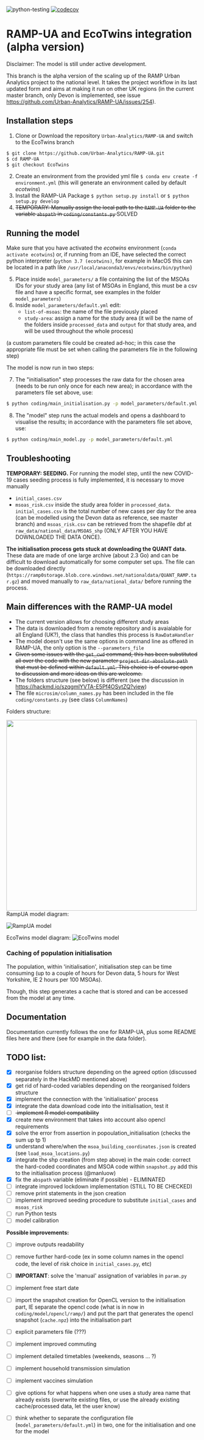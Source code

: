 ![python-testing](https://github.com/Urban-Analytics/RAMP-UA/workflows/python-testing/badge.svg)
[![codecov](https://codecov.io/gh/Urban-Analytics/RAMP-UA/branch/master/graph/badge.svg)](https://codecov.io/gh/Urban-Analytics/RAMP-UA)
# RAMP-UA and EcoTwins integration (alpha version)

Disclaimer: The model is still under active development.

This branch is the alpha version of the scaling up of the RAMP Urban Analytics project to the national level.
It takes the project workflow in its last updated form and aims at making it run on other UK regions (in the current master branch, only Devon is implemented, see issue https://github.com/Urban-Analytics/RAMP-UA/issues/254).

## Installation steps
1. Clone or Download the repository `Urban-Analytics/RAMP-UA` and switch to the EcoTwins branch 
```bash
$ git clone https://github.com/Urban-Analytics/RAMP-UA.git
$ cd RAMP-UA
$ git checkout EcoTwins
```
2. Create an environment from the provided yml file
   `$ conda env create -f environment.yml`
   (this will generate an environment called by default *ecotwins*)
3. Install the RAMP-UA Package
   `$ python setup.py install` or `$ python setup.py develop`
4. <strike> TEMPORARY: Manually assign the local path to the `RAMP-UA` folder to the variable `abspath` in `coding/constants.py` </strike> SOLVED

## Running the model
Make sure that you have activated the *ecotwins* environment (`conda activate ecotwins`) or, if running from an IDE, have selected the correct python interpreter (`python 3.7 (ecotwins)`, for example in MacOS this can be located in a path like `/usr/local/anaconda3/envs/ecotwins/bin/python`)

5. Place inside `model_parameters/` a file containing the list of the MSOAs IDs for your study area (any list of MSOAs in England, this must be a csv file and have a specific format, see examples in the folder `model_parameters`)
6. Inside `model_parameters/default.yml` edit:
    - `list-of-msoas`: the name of the file previously placed
    - `study-area`: assign a name for the study area (it will be the name of the folders inside `processed_data` and `output` for that study area, and will be used throughout the whole process)
   
(a custom parameters file could be created ad-hoc; in this case the appropriate file must be set when calling the parameters file in the following step)

The model is now run in two steps:

7. The "initialisation" step processes the raw data for the chosen area (needs to be run only once for each new area); in accordance with the parameters file set above, use:
```bash
$ python coding/main_initialisation.py -p model_parameters/default.yml
```
8. The "model" step runs the actual models and opens a dashboard to visualise the results; in accordance with the parameters file set above, use:
```bash
$ python coding/main_model.py -p model_parameters/default.yml
```

## Troubleshooting
**TEMPORARY: SEEDING.**
For running the model step, until the new COVID-19 cases seeding process is fully implemented, it is necessary to move manually 
- `initial_cases.csv`
- `msoas_risk.csv`
inside the study area folder in `processed_data`.
`initial_cases.csv` is the total number of new cases per day for the area (can be modelled using the Devon data as reference, see master branch) and `msoas_risk.csv` can be retrieved from the shapefile dbf at `raw_data/national_data/MSOAS_shp` (ONLY AFTER YOU HAVE DOWNLOADED THE DATA ONCE).

**The initialisation process gets stuck at downloading the QUANT data.**
These data are made of one large archive (about 2.3 Go) and can be difficult to download automatically for some computer set ups. The file can be downloaded directly (`https://ramp0storage.blob.core.windows.net/nationaldata/QUANT_RAMP.tar.gz`) and moved manually to `raw_data/national_data/` before running the process.

## Main differences with the RAMP-UA model
- The current version allows for choosing different study areas
- The data is downloaded from a remote repository and is avaialable for all England (UK?), the class that handles this process is `RawDataHandler`
- The model doesn't use the same options in command line as offered in RAMP-UA, the only option is the `--parameters_file`
- <strike> Given some issues with the `get_cwd` command, this has been substituted all over the code with the new parameter `project-dir-absolute-path` that must be defined within `default.yml`. This choice is of course open to discussion and more ideas on this are welcome.</strike>
- The folders structure (see below) is different (see the discussion in https://hackmd.io/szqgmlYVTA-E5Pf4OSytZQ?view)
- The file `microsim/column_names.py` has been included in the file `coding/constants.py` (see class `ColumnNames`)

Folders structure:

<!-- ![EcoTwins folders structure](https://github.com/Urban-Analytics/RAMP-UA/blob/EcoTwins/img/folders_structure.png){:height="50%" width="50%"} -->
<img src="https://github.com/Urban-Analytics/RAMP-UA/blob/EcoTwins/img/folders_structure.png" width="500">
RampUA model diagram:

![RampUA model](https://github.com/Urban-Analytics/RAMP-UA/blob/EcoTwins/img/model_diagram_rampUA.png)

EcoTwins model diagram:
![EcoTwins model](https://github.com/Urban-Analytics/RAMP-UA/blob/EcoTwins/img/model_diagram_EcoTwins.png)


### Caching of population initialisation
The population, within 'initialisation', initialisation step can be time consuming (up to a couple of hours for Devon data, 5 hours for West Yorkshire, IE 2 hours per 100 MSOAs).

Though, this step generates a cache that is stored and can be accessed from the model at any time.

## Documentation
Documentation currently follows the one for RAMP-UA, plus some README files here and there (see for example in the data folder).

## TODO list:
- [X] reorganise folders structure depending on the agreed option (discussed separately in the HackMD mentioned above)
- [X] get rid of hard-coded variables depending on the reorganised folders structure
- [X] implement the connection with the 'initialisation' process
- [X] integrate the data download code into the initialisation, test it
- [ ] <strike> implement R model compatibility </strike>
- [X] create new environment that takes into account also opencl requirements
- [X] solve the error from assertion in popoulation_initialisation (checks the sum up tp 1)
- [X] understand where/when the `msoa_building_coordinates.json` is created (see `load_msoa_locations.py`)
- [X] integrate the shp creation (from step above) in the main code: correct the hard-coded coordinates and MSOA code within `snapshot.py` add this to the initialisation process (@manluow)
- [X] fix the `abspath` variable (eliminate if possible) - ELIMINATED
- [ ] integrate improved lockdown implementation (STILL TO BE CHECKED)
- [ ] remove print statements in the json creation
- [ ] implement improved seeding procedure to substitute `initial_cases` and `msoas_risk`
- [ ] run Python tests
- [ ] model calibration
  
**Possible improvements:**
- [ ] improve outputs readability
- [ ] remove further hard-code (ex in some column names in the opencl code, the level of risk choice in `initial_cases.py`, etc)
- [ ] **IMPORTANT**: solve the 'manual' assignation of variables in `param.py`
- [ ] implement free start date
- [ ] import the snapshot creation for OpenCL version to the initialisation part, IE separate the opencl code (what is in now in `coding/model/opencl/ramp/`) and put the part that generates the opencl snapshot (`cache.npz`) into the initialisation part 
- [ ] explicit parameters file (???)
- [ ] implement improved commuting
- [ ] implement detailed timetables (weekends, seasons ... ?)
- [ ] implement household transmission simulation
- [ ] implement vaccines simulation
- [ ] give options for what happens when one uses a study area name that already exists (overwrite existing files, or use the already existing cache/processed data, let the user know)
- [ ] think whether to separate the configuration file (`model_parameters/default.yml`) in two, one for the initialisation and one for the model

